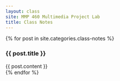 ```yaml
---
layout: class
site: MMP 460 Multimedia Project Lab
title: Class Notes
---
```



{% for post in site.categories.class-notes %}
 <h3>{{ post.title }}</h3>
 <div>{{ post.content }}</div>
{% endfor %}

